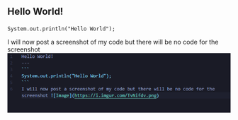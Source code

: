 Hello World!
---
```
System.out.println("Hello World");
```
I will now post a screenshot of my code but there will be no code for the screenshot ![Image](picture.png)